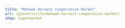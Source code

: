```yaml
---
title: "Mohawk Harvest Cooperative Market"
url: /gloversville/mohawk-harvest-cooperative-market/
shop: supermarket
---
```

